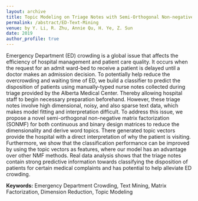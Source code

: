 ```yaml
---
layout: archive
title: Topic Modeling on Triage Notes with Semi-Orthogonal Non-negative Matrix Factorization
permalink: /abstract/ED-Text-Mining
venue: by Y. Li, R. Zhu, Annie Qu, H. Ye, Z. Sun
date: 2019
author_profile: true
---
```


Emergency Department (ED) crowding is a global issue that affects the efficiency of hospital management and patient care quality. It occurs when the request for an admit ward-bed to receive a patient is delayed until a doctor makes an admission decision. To potentially help reduce the overcrowding and waiting time of ED, we build a classifier to predict the disposition of patients using manually-typed nurse notes collected during triage provided by the Alberta Medical Center. Thereby allowing hospital staff to begin necessary preparation beforehand. However, these triage notes involve high dimensional, noisy, and also sparse text data, which makes model fitting and interpretation difficult. To address this issue, we propose a novel semi-orthogonal non-negative matrix factorization (SONMF) for both continuous and binary design matrices to reduce the dimensionality and derive word topics. There generated topic vectors provide the hospital with a direct interpretation of why the patient is visiting. Furthermore, we show that the classification performance can be improved by using the topic vectors as features, where our model has an advantage over other NMF methods. Real data analysis shows that the triage notes contain strong predictive information towards classifying the disposition of patients for certain medical complaints and has potential to help alleviate ED crowding.

**Keywords:** Emergency Department Crowding, Text Mining, Matrix Factorization, Dimension Reduction, Topic Modeling
